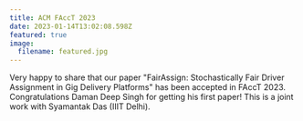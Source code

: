```yaml
---
title: ACM FAccT 2023
date: 2023-01-14T13:02:08.598Z
featured: true
image:
  filename: featured.jpg
---
```

Very happy to share that our paper "FairAssign: Stochastically Fair Driver Assignment in Gig Delivery Platforms" has been accepted in FAccT 2023. Congratulations Daman Deep Singh for getting his first paper! This is a joint work with Syamantak Das (IIIT Delhi).
